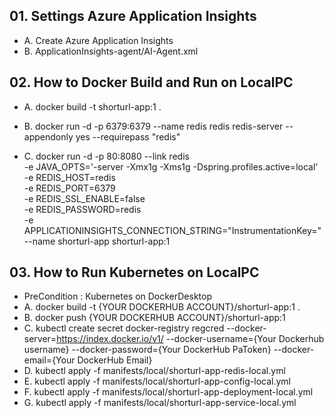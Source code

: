## 01. Settings Azure Application Insights
- A. Create Azure Application Insights
- B. ApplicationInsights-agent/AI-Agent.xml

## 02. How to Docker Build and Run on LocalPC
- A. docker build -t shorturl-app:1 .

- B. docker run -d -p 6379:6379 --name redis redis redis-server --appendonly yes  --requirepass "redis"

- C. docker run -d -p 80:8080 --link redis \
			-e JAVA_OPTS='-server -Xmx1g -Xms1g -Dspring.profiles.active=local' \
			-e REDIS_HOST=redis \
			-e REDIS_PORT=6379 \
			-e REDIS_SSL_ENABLE=false \
			-e REDIS_PASSWORD=redis \
			-e APPLICATIONINSIGHTS_CONNECTION_STRING="InstrumentationKey=" \
			--name shorturl-app shorturl-app:1
			
## 03. How to Run Kubernetes on LocalPC
- PreCondition : Kubernetes on DockerDesktop
- A. docker build -t {YOUR DOCKERHUB ACCOUNT}/shorturl-app:1 .
- B. docker push {YOUR DOCKERHUB ACCOUNT}/shorturl-app:1
- C. kubectl create secret docker-registry regcred --docker-server=https://index.docker.io/v1/ --docker-username={Your Dockerhub username} --docker-password={Your DockerHub PaToken} --docker-email={Your DockerHub Email}
- D. kubectl apply -f manifests/local/shorturl-app-redis-local.yml
- E. kubectl apply -f manifests/local/shorturl-app-config-local.yml
- F. kubectl apply -f manifests/local/shorturl-app-deployment-local.yml
- G. kubectl apply -f manifests/local/shorturl-app-service-local.yml

 
			  
